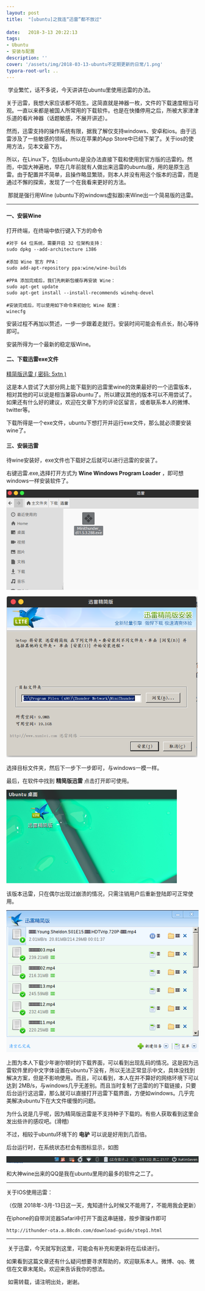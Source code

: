 ```yaml
---
layout: post
title:  "[ubuntu]之我连“迅雷”都不放过"

date:   2018-3-13 20:22:13
tags:
- Ubuntu
- 安装与配置
description: ''
cover: '/assets/img/2018-03-13-ubuntu不定期更新的日常/1.png'
typora-root-url: ..
---
```


​	学业繁忙，话不多说，今天讲讲在ubuntu里使用迅雷的办法。

​	关于迅雷，我想大家应该都不陌生。这简直就是神器一枚，文件的下载速度相当可观。一直以来都是被国人所常用的下载软件。也是在快播停用之后，所被大家津津乐道的看片神器（话题敏感，不展开讲述）。

​	然而，迅雷支持的操作系统有限，据我了解仅支持windows、安卓和ios。由于迅雷涉及了一些敏感的领域，所以在苹果的App Store中已经下架了。关于ios的使用方法，见本文最下方。

​	所以，在Linux下，包括ubuntu是没办法直接下载和使用到官方版的迅雷的。然而，中国大神遍地，早在几年前就有人做出来迅雷的ubuntu版，用的是原生迅雷。由于配置并不简单，且操作略显繁琐，则本人并没有用这个版本的迅雷，而是通过不懈的探索，发现了一个在我看来更好的方法。

​	那就是强行用Wine (ubuntu下的windows虚拟器)来Wine出一个简易版的迅雷。

-----

#### 一、安装Wine

打开终端，在终端中依行键入下方的命令

```shell
#对于 64 位系统，需要开启 32 位架构支持：
sudo dpkg --add-architecture i386

#添加 Wine 官方 PPA：
sudo add-apt-repository ppa:wine/wine-builds

#PPA 添加完成后，我们先刷新包缓存再安装 Wine：
sudo apt-get update
sudo apt-get install --install-recommends winehq-devel

#安装完成后，可以使用如下命令来初始化 Wine 配置：
winecfg

```

安装过程不再加以赘述，一步一步跟着走就行。安装时间可能会有点长，耐心等待即可。

安装所得为一个最新的稳定版Wine。

#### 二、下载迅雷exe文件

[精简版迅雷 ( 密码: 5xtn )](https://pan.baidu.com/s/13KwSHXhMvr11EgsZMUFWEA)

这是本人尝试了大部分网上能下载到的迅雷里wine的效果最好的一个迅雷版本，相对其他的可以说是相当兼容ubuntu了。所以建议其他的版本可以不用尝试了。如果还有什么好的建议，欢迎在文章下方的评论区留言，或者联系本人的微博、twitter等。

下载所得是一个exe文件，ubuntu下想打开并运行exe文件，那么就必须要安装wine了。

#### 三、安装迅雷

待wine安装好，exe文件也下载好之后就可以进行迅雷的安装了。

右键迅雷.exe,选择打开方式为 **Wine Windows Program Loader** ，即可想windows一样安装软件了。

![2](/assets/img/2018-03-13-ubuntu不定期更新的日常/2.png)

![3](/assets/img/2018-03-13-ubuntu不定期更新的日常/3.png)

选择目标文件夹，然后下一步下一步即可，与windows一模一样。

最后，在软件中找到 **精简版迅雷** 点击打开即可使用。

![5](/assets/img/2018-03-13-ubuntu不定期更新的日常/5.png)

该版本迅雷，只在偶尔出现过崩溃的情况，只需注销用户后重新登陆即可正常使用。

![1](/assets/img/2018-03-13-ubuntu不定期更新的日常/1.png)

上图为本人下载少年谢尔顿时的下载界面，可以看到出现乱码的情况。这是因为迅雷软件里的中文字体设置在ubuntu下没有，所以无法正常显示中文，具体没找到解决方案，但是不影响使用。而且，可以看到，本人在并不算好的网络环境下可以达到 2MB/s，与windows几乎无差别。而且当时复制了迅雷的的下载链接，只要后台运行这迅雷，那么就可以直接打开迅雷下载界面，方便如windows。几乎完美解决ubuntu下在大文件缓慢的问题。

为什么说是几乎呢，因为精简版迅雷是不支持种子下载的。有些人获取看到这里会发出些许的感叹吧。(滑稽)

不过，相较于ubuntu环境下的 **电驴** 可以说是好用到几百倍。

后台运行时，在系统状态栏会有图标显示，如图

![4](/assets/img/2018-03-13-ubuntu不定期更新的日常/4.png)

和大神wine出来的QQ是我在ubuntu里用的最多的软件之二了。

-----------

关于IOS使用迅雷：

（仅限 2018年-3月-13日这一天，鬼知道什么时候又不能用了，不能用我会更新）

在iphone的自带浏览器Safari中打开下面这串链接，按步骤操作即可

```http
http://ithunder-ota.a.88cdn.com/download-guide/step1.html
```

-----------

​	关于迅雷，今天就写到这里，可能会有补充和更新将在后续进行。

​	如果看到这篇文章还有什么疑问想要寻求帮助的，欢迎联系本人。微博、qq、微信在文章末尾处。欢迎来告诉我你的想法。

​	如需转载，请注明出处，谢谢。
